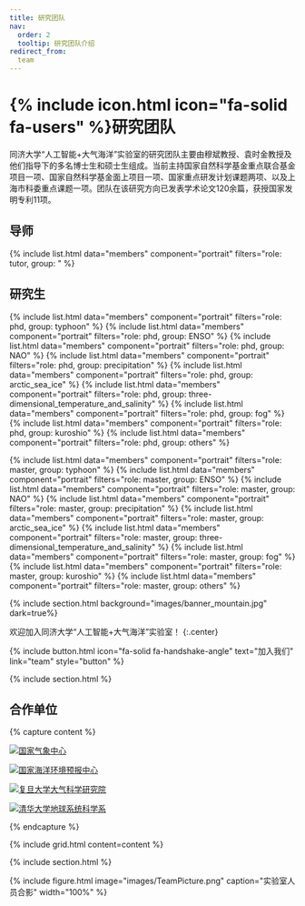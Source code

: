 ```yaml
---
title: 研究团队
nav:
  order: 2
  tooltip: 研究团队介绍
redirect_from:
  team
---
```


# {% include icon.html icon="fa-solid fa-users" %}研究团队

同济大学“人工智能+大气海洋”实验室的研究团队主要由穆斌教授、袁时金教授及他们指导下的多名博士生和硕士生组成。当前主持国家自然科学基金重点联合基金项目一项、国家自然科学基金面上项目一项、国家重点研发计划课题两项、以及上海市科委重点课题一项。团队在该研究方向已发表学术论文120余篇，获授国家发明专利11项。

## 导师

{% include list.html data="members" component="portrait" filters="role: tutor, group: " %}

## 研究生

{% include list.html data="members" component="portrait" filters="role: phd, group: typhoon" %}
{% include list.html data="members" component="portrait" filters="role: phd, group: ENSO" %}
{% include list.html data="members" component="portrait" filters="role: phd, group: NAO" %}
{% include list.html data="members" component="portrait" filters="role: phd, group: precipitation" %}
{% include list.html data="members" component="portrait" filters="role: phd, group: arctic_sea_ice" %}
{% include list.html data="members" component="portrait" filters="role: phd, group: three-dimensional_temperature_and_salinity" %}
{% include list.html data="members" component="portrait" filters="role: phd, group: fog" %}
{% include list.html data="members" component="portrait" filters="role: phd, group: kuroshio" %}
{% include list.html data="members" component="portrait" filters="role: phd, group: others" %}

{% include list.html data="members" component="portrait" filters="role: master, group: typhoon" %}
{% include list.html data="members" component="portrait" filters="role: master, group: ENSO" %}
{% include list.html data="members" component="portrait" filters="role: master, group: NAO" %}
{% include list.html data="members" component="portrait" filters="role: master, group: precipitation" %}
{% include list.html data="members" component="portrait" filters="role: master, group: arctic_sea_ice" %}
{% include list.html data="members" component="portrait" filters="role: master, group: three-dimensional_temperature_and_salinity" %}
{% include list.html data="members" component="portrait" filters="role: master, group: fog" %}
{% include list.html data="members" component="portrait" filters="role: master, group: kuroshio" %}
{% include list.html data="members" component="portrait" filters="role: master, group: others" %}

{% include section.html background="images/banner_mountain.jpg" dark=true%}

欢迎加入同济大学“人工智能+大气海洋”实验室！
{:.center}

{% include button.html icon="fa-solid fa-handshake-angle" text="加入我们" link="team" style="button" %}

{% include section.html %}

## 合作单位

{% capture content %}

[![国家气象中心](http://image.nmc.cn/assets/img/index/nmc_logo_2.png)](http://www.nmc.cn/)

[![国家海洋环境预报中心](https://nmefc-obs.obs.cn-north-4.myhuaweicloud.com/CMS/nmefcLogo/logoblue.png)](https://www.nmefc.cn/)

[![复旦大学大气科学研究院](https://atmsci.fudan.edu.cn/_upload/tpl/07/9f/1951/template1951/images/logo.png)](https://atmsci.fudan.edu.cn/)

[![清华大学地球系统科学系](https://www.dess.tsinghua.edu.cn/images/logo.png)](https://www.dess.tsinghua.edu.cn/)

{% endcapture %}

{% include grid.html content=content %}

{% include section.html %}

{%
  include figure.html
  image="images/TeamPicture.png"
  caption="实验室人员合影"
  width="100%"
%}

